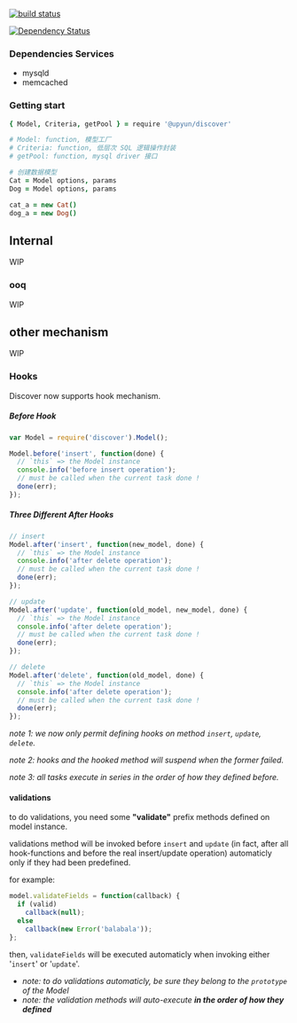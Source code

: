 [![build status](http://gitlab.widget-inc.com/upyun-dev/discover/badges/develop/build.svg)](http://gitlab.widget-inc.com/upyun-dev/discover/commits/develop)

[![Dependency Status](https://gemnasium.com/badges/882de3f393ed94e9a2bf2fe374e04ff7.svg)](https://gemnasium.com/1cbdb8e638a7b76b88b6450dd36fcbc6)
### Dependencies Services

+ mysqld
+ memcached

### Getting start

```coffee
{ Model, Criteria, getPool } = require '@upyun/discover'

# Model: function, 模型工厂
# Criteria: function, 低层次 SQL 逻辑操作封装
# getPool: function, mysql driver 接口

# 创建数据模型
Cat = Model options, params
Dog = Model options, params

cat_a = new Cat()
dog_a = new Dog()
```

## Internal

WIP

### ooq

WIP

## other mechanism

WIP

### Hooks
Discover now supports hook mechanism.

##### Before Hook
```js
var Model = require('discover').Model();

Model.before('insert', function(done) {
  // `this` => the Model instance
  console.info('before insert operation');
  // must be called when the current task done !
  done(err);
});
```

##### Three Different After Hooks
```js
// insert
Model.after('insert', function(new_model, done) {
  // `this` => the Model instance
  console.info('after delete operation');
  // must be called when the current task done !
  done(err);
});

// update
Model.after('update', function(old_model, new_model, done) {
  // `this` => the Model instance
  console.info('after delete operation');
  // must be called when the current task done !
  done(err);
});

// delete
Model.after('delete', function(old_model, done) {
  // `this` => the Model instance
  console.info('after delete operation');
  // must be called when the current task done !
  done(err);
});
```

*note 1: we now only permit defining hooks on method `insert`, `update`, `delete`.*

*note 2: hooks and the hooked method will suspend when the former failed.*

*note 3: all tasks execute in series in the order of how they defined before.*

#### validations
to do validations, you need some **"validate"** prefix methods defined on model instance.

validations method will be invoked before `insert` and `update` (in fact, after all hook-functions and before the real insert/update operation) automaticly only if they had been predefined.

for example:
```js
model.validateFields = function(callback) {
  if (valid)
    callback(null);
  else
    callback(new Error('balabala'));
};
```

then, `validateFields` will be executed automaticly when invoking either '`insert`' or '`update`'.

+ *note: to do validations automaticly, be sure they belong to the `prototype` of the Model*
+ *note: the validation methods will auto-execute **in the order of how they defined***
